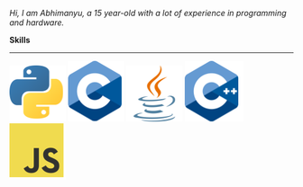 _Hi, I am Abhimanyu, a 15 year-old with a lot of experience in programming and hardware._

**Skills**
__________________________________________________________________________

![Python Logo](Python_logo_small_1inch_mrk2.png) ![C Logo](C_logo_small_1inch.png) ![java Logo](Java_logo_small_1inch_mrk2.png) ![C++ logo](C++_logo_small_1inch.png) ![JavaScript Logo](JS_logo_small_1inch.png)
